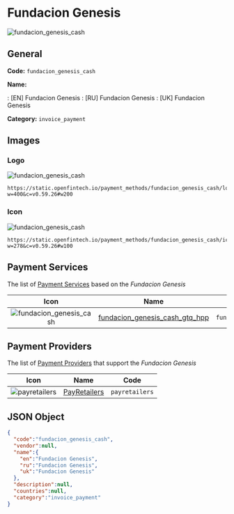 
# Fundacion Genesis 
![fundacion_genesis_cash](https://static.openfintech.io/payment_methods/fundacion_genesis_cash/logo.png?w=400&c=v0.59.26#w200)  

## General 
**Code:** `fundacion_genesis_cash` 
 
**Name:** 
 
:	[EN] Fundacion Genesis 
:	[RU] Fundacion Genesis 
:	[UK] Fundacion Genesis 
 
**Category:** `invoice_payment` 
 

## Images 

### Logo 
![fundacion_genesis_cash](https://static.openfintech.io/payment_methods/fundacion_genesis_cash/logo.png?w=400&c=v0.59.26#w200)  

```
https://static.openfintech.io/payment_methods/fundacion_genesis_cash/logo.png?w=400&c=v0.59.26#w200
```  

### Icon 
![fundacion_genesis_cash](https://static.openfintech.io/payment_methods/fundacion_genesis_cash/icon.png?w=278&c=v0.59.26#w100)  

```
https://static.openfintech.io/payment_methods/fundacion_genesis_cash/icon.png?w=278&c=v0.59.26#w100
```  

## Payment Services 
 
The list of [Payment Services](/payment-services/) based on the _Fundacion Genesis_ 

|Icon|Name|Code| 
|:---:|:---:|:---:| 
|![fundacion_genesis_cash](https://static.openfintech.io/payment_methods/fundacion_genesis_cash/icon.png?w=278&c=v0.59.26#w100) |[fundacion_genesis_cash_gtq_hpp](/payment-services/fundacion_genesis_cash_gtq_hpp/)|`fundacion_genesis_cash_gtq_hpp`| 
 

## Payment Providers 
 
The list of [Payment Providers](/payment-providers/) that support the _Fundacion Genesis_ 

|Icon|Name|Code| 
|:---:|:---:|:---:| 
|![payretailers](https://static.openfintech.io/payment_providers/payretailers/icon.svg?w=278&c=v0.59.26#w100) |[PayRetailers](/payment-providers/payretailers/)|`payretailers`| 
 

## JSON Object 

```json
{
  "code":"fundacion_genesis_cash",
  "vendor":null,
  "name":{
    "en":"Fundacion Genesis",
    "ru":"Fundacion Genesis",
    "uk":"Fundacion Genesis"
  },
  "description":null,
  "countries":null,
  "category":"invoice_payment"
}
```  

